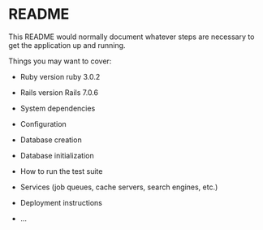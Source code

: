 # README

This README would normally document whatever steps are necessary to get the
application up and running.

Things you may want to cover:

* Ruby version
    ruby 3.0.2
* Rails version
    Rails 7.0.6
* System dependencies

* Configuration

* Database creation

* Database initialization

* How to run the test suite

* Services (job queues, cache servers, search engines, etc.)

* Deployment instructions

* ...
